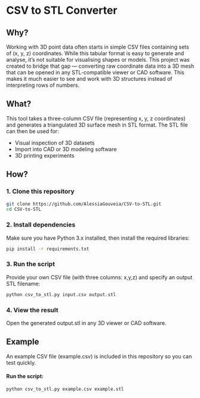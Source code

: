 # CSV to STL Converter

## Why?
Working with 3D point data often starts in simple CSV files containing sets of (x, y, z) coordinates. While this tabular format is easy to generate and analyse, it’s not suitable for visualising shapes or models. This project was created to bridge that gap — converting raw coordinate data into a 3D mesh that can be opened in any STL-compatible viewer or CAD software. This makes it much easier to see and work with 3D structures instead of interpreting rows of numbers.

## What?
This tool takes a three-column CSV file (representing x, y, z coordinates) and generates a triangulated 3D surface mesh in STL format. The STL file can then be used for:

- Visual inspection of 3D datasets
- Import into CAD or 3D modeling software
- 3D printing experiments

## How?
### 1. Clone this repository

```bash
git clone https://github.com/AlessiaGouveia/CSV-to-STL.git
cd CSV-to-STL
```

### 2. Install dependencies
Make sure you have Python 3.x installed, then install the required libraries:

```bash
pip install -r requirements.txt
```
### 3. Run the script
Provide your own CSV file (with three columns: x,y,z) and specify an output STL filename:

```bash
python csv_to_stl.py input.csv output.stl
```

### 4. View the result 
Open the generated output.stl in any 3D viewer or CAD software.

## Example

An example CSV file (example.csv) is included in this repository so you can test quickly.

#### Run the script:

```bash
python csv_to_stl.py example.csv example.stl
```


